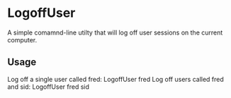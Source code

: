 # LogoffUser
A simple comamnd-line utilty that will log off user sessions on the current computer.

## Usage
Log off a single user called fred:
    LogoffUser fred
Log off users called fred and sid:
    LogoffUser fred sid
